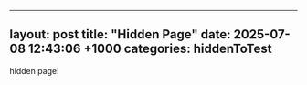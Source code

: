 <script>
  var password = prompt("Enter password:");
  if (password !== "mysecret") {
    document.body.innerHTML = "Access denied.";
  }
</script>

---
layout: post
title:  "Hidden Page"
date:   2025-07-08 12:43:06 +1000
categories: hiddenToTest
---

hidden page!
